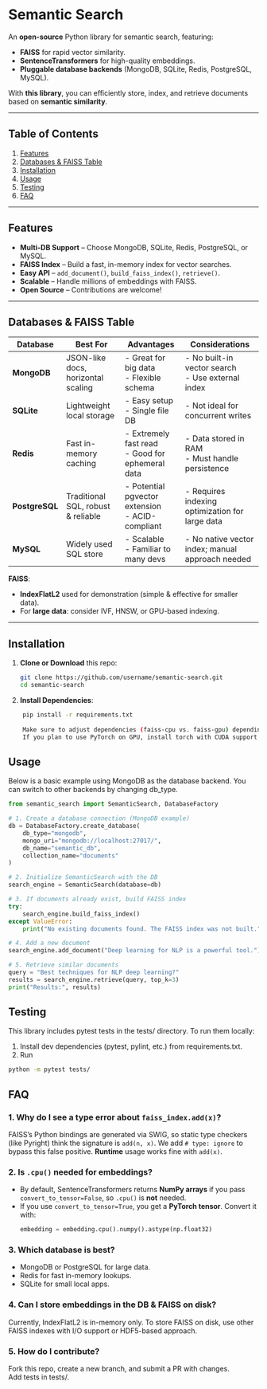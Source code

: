 # Semantic Search

An **open-source** Python library for semantic search, featuring:

- **FAISS** for rapid vector similarity.
- **SentenceTransformers** for high-quality embeddings.
- **Pluggable database backends** (MongoDB, SQLite, Redis, PostgreSQL, MySQL).

With **this library**, you can efficiently store, index, and retrieve documents based on **semantic similarity**.

---

## Table of Contents

1. [Features](#features)  
2. [Databases & FAISS Table](#databases--faiss-table)  
3. [Installation](#installation)  
4. [Usage](#usage)  
5. [Testing](#testing)  
6. [FAQ](#faq)

---

## Features

- **Multi-DB Support** – Choose MongoDB, SQLite, Redis, PostgreSQL, or MySQL.  
- **FAISS Index** – Build a fast, in-memory index for vector searches.  
- **Easy API** – `add_document()`, `build_faiss_index()`, `retrieve()`.  
- **Scalable** – Handle millions of embeddings with FAISS.  
- **Open Source** – Contributions are welcome!

---

## Databases & FAISS Table

| **Database**   | **Best For**                       | **Advantages**                                     | **Considerations**                                 |
|---------------|------------------------------------|----------------------------------------------------|----------------------------------------------------|
| **MongoDB**    | JSON-like docs, horizontal scaling | - Great for big data<br>- Flexible schema          | - No built-in vector search<br>- Use external index|
| **SQLite**     | Lightweight local storage          | - Easy setup<br>- Single file DB                   | - Not ideal for concurrent writes                 |
| **Redis**      | Fast in-memory caching             | - Extremely fast read<br>- Good for ephemeral data | - Data stored in RAM<br>- Must handle persistence |
| **PostgreSQL** | Traditional SQL, robust & reliable | - Potential pgvector extension<br>- ACID-compliant | - Requires indexing optimization for large data    |
| **MySQL**      | Widely used SQL store              | - Scalable<br>- Familiar to many devs              | - No native vector index; manual approach needed   |

**FAISS**:
- **IndexFlatL2** used for demonstration (simple & effective for smaller data).
- For **large data**: consider IVF, HNSW, or GPU-based indexing.

---

## Installation

1. **Clone or Download** this repo:
   ```bash
   git clone https://github.com/username/semantic-search.git
   cd semantic-search
   ```

2. **Install Dependencies**:
```bash
    pip install -r requirements.txt
    
    Make sure to adjust dependencies (faiss-cpu vs. faiss-gpu) depending on your environment.
    If you plan to use PyTorch on GPU, install torch with CUDA support.
```

## Usage
Below is a basic example using MongoDB as the database backend. You can switch to other backends by changing db_type.
```python
from semantic_search import SemanticSearch, DatabaseFactory

# 1. Create a database connection (MongoDB example)
db = DatabaseFactory.create_database(
    db_type="mongodb",
    mongo_uri="mongodb://localhost:27017/",
    db_name="semantic_db",
    collection_name="documents"
)

# 2. Initialize SemanticSearch with the DB
search_engine = SemanticSearch(database=db)

# 3. If documents already exist, build FAISS index
try:
    search_engine.build_faiss_index()
except ValueError:
    print("No existing documents found. The FAISS index was not built.")

# 4. Add a new document
search_engine.add_document("Deep learning for NLP is a powerful tool.")

# 5. Retrieve similar documents
query = "Best techniques for NLP deep learning?"
results = search_engine.retrieve(query, top_k=3)
print("Results:", results)

```


## Testing
This library includes pytest tests in the tests/ directory. To run them locally: <br>
1. Install dev dependencies (pytest, pylint, etc.) from requirements.txt. <br>
2. Run 
```bash
python -m pytest tests/
```

## FAQ

### 1. **Why do I see a type error about `faiss_index.add(x)`?**
FAISS’s Python bindings are generated via SWIG, so static type checkers (like Pyright) think the signature is `add(n, x)`. We add `# type: ignore` to bypass this false positive. **Runtime** usage works fine with `add(x)`.

### 2. **Is `.cpu()` needed for embeddings?**
- By default, SentenceTransformers returns **NumPy arrays** if you pass `convert_to_tensor=False`, so `.cpu()` is **not** needed.  
- If you use `convert_to_tensor=True`, you get a **PyTorch tensor**. Convert it with:
  ```python
  embedding = embedding.cpu().numpy().astype(np.float32)
   ```
### 3. **Which database is best?**
- MongoDB or PostgreSQL for large data.
- Redis for fast in-memory lookups.
- SQLite for small local apps.

### 4. **Can I store embeddings in the DB & FAISS on disk?**
Currently, IndexFlatL2 is in-memory only. To store FAISS on disk, use other FAISS indexes with I/O support or HDF5-based approach.</br>

### 5. **How do I contribute?**
Fork this repo, create a new branch, and submit a PR with changes.</br>
Add tests in tests/.</br>